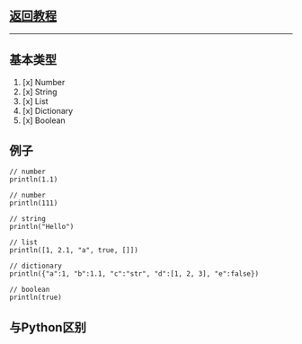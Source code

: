 ## [返回教程](README.md)
***
## 基本类型
1. [x] Number
2. [x] String
3. [x] List
4. [x] Dictionary
5. [x] Boolean
## 例子
```bullet
// number
println(1.1)

// number
println(111)

// string
println("Hello")

// list
println([1, 2.1, "a", true, []])

// dictionary
println({"a":1, "b":1.1, "c":"str", "d":[1, 2, 3], "e":false})

// boolean
println(true)
```
## 与Python区别
```bullet

```